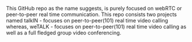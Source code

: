 This GitHub repo as the name suggests, is purely focused on webRTC or peer-to-peer real time communication. This repo consists two projects named talkIN - focuses on peer-to-peer(101) real time video calling whereas, weTALK - focuses on peer-to-peer(101) real time video calling as well as a full fledged group video conferencing.
